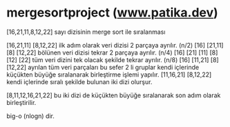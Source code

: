 # mergesortproject  (www.patika.dev) 

[16,21,11,8,12,22] sayı dizisinin merge sort ile sıralanması

[16,21,11]                      [8,12,22]        ilk adım olarak veri dizisi 2 parçaya ayrılır. (n/2)
[16]   [21,11]                [8]   [12,22]       bölünen veri dizisi tekrar 2 parçaya ayrılır.  (n/4)
[16]   [21]   [11]           [8]   [12]   [22]    tüm veri dizini tek olacak şekilde tekrar ayrılır. (n/8)
[16] [11,21]                [8] [12,22]           ayrılan tüm veri parçaları bu sefer 2 li gruplar kendi içlerinde küçükten büyüğe sıralanarak birleştirme işlemi yapılır.
[11,16,21]                  [8,12,22]              kendi içlerinde sıralı şekilde bulunan iki dizi olurşur.

[8,11,12,16,21,22]  bu iki dizi de küçükten büyüğe sıralanarak son adım olarak birleştirilir.

big-o (nlogn) dir.
